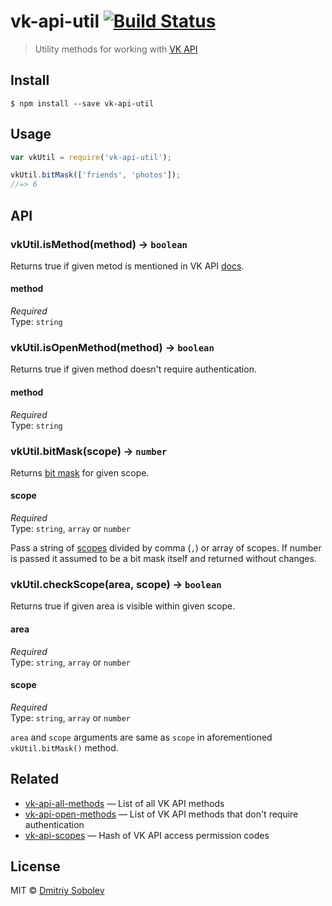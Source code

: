 # vk-api-util [![Build Status](https://travis-ci.org/dsblv/vk-api-util.svg?branch=master)](https://travis-ci.org/dsblv/vk-api-util)

> Utility methods for working with [VK API](http://vk.com/dev/main)


## Install

```
$ npm install --save vk-api-util
```


## Usage

```js
var vkUtil = require('vk-api-util');

vkUtil.bitMask(['friends', 'photos']);
//=> 6
```


## API

### vkUtil.isMethod(method) → `boolean`

Returns true if given metod is mentioned in VK API [docs](http://vk.com/dev/methods).

#### method

*Required*  
Type: `string`


### vkUtil.isOpenMethod(method) → `boolean`

Returns true if given method doesn't require authentication.

#### method

*Required*  
Type: `string`


### vkUtil.bitMask(scope) → `number`

Returns [bit mask](http://vk.com/dev/permissions) for given scope.

#### scope

*Required*  
Type: `string`, `array` or `number`

Pass a string of [scopes](http://vk.com/dev/permissions) divided by comma (`,`) or array of scopes. If number is passed it assumed to be a bit mask itself and returned without changes.


### vkUtil.checkScope(area, scope) → `boolean`

Returns true if given area is visible within given scope.

#### area

*Required*  
Type: `string`, `array` or `number`

#### scope

*Required*  
Type: `string`, `array` or `number`

`area` and `scope` arguments are same as `scope` in aforementioned `vkUtil.bitMask()` method.

## Related

- [vk-api-all-methods](https://github.com/dsblv/vk-api-all-methods) — List of all VK API methods
- [vk-api-open-methods](https://github.com/dsblv/vk-api-open-methods) — List of VK API methods that don't require authentication
- [vk-api-scopes](https://github.com/dsblv/vk-api-scopes) — Hash of VK API access permission codes

## License

MIT © [Dmitriy Sobolev](http://vk.com/sobo13v)
